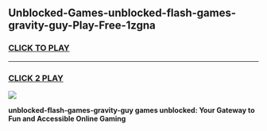 
## Unblocked-Games-unblocked-flash-games-gravity-guy-Play-Free-1zgna
<h3>
<a href="https://premium76.site?title=unblocked-flash-games-gravity-guy&ref=20A">CLICK TO PLAY</a></h3>
<hr>

<h3>
<a href="https://premium76.site?title=unblocked-flash-games-gravity-guy&ref=20A">CLICK 2 PLAY</a>
  
</h3>

<a href="https://premium76.site?title=unblocked-flash-games-gravity-guy&ref=20A"><img src="https://clearcache.store/games.png"></a>


**unblocked-flash-games-gravity-guy games unblocked: Your Gateway to Fun and Accessible Online Gaming**

